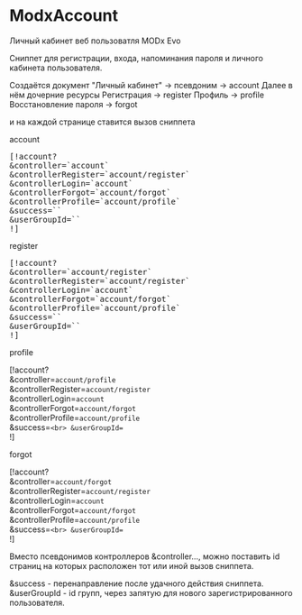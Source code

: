 # ModxAccount
Личный кабинет веб пользоватля MODx Evo

Сниппет для регистрации, входа, напоминания пароля и личного кабинета пользователя.

Создаётся документ "Личный кабинет" -> псевдоним -> account
Далее в нём дочерние ресурсы
Регистрация -> register
Профиль -> profile
Восстановление пароля -> forgot

и на каждой странице ставится вызов сниппета

account
<pre>
[!account?
&controller=`account`
&controllerRegister=`account/register`
&controllerLogin=`account`
&controllerForgot=`account/forgot`
&controllerProfile=`account/profile`
&success=``
&userGroupId=``
!]
</pre>

register
<pre>
[!account?
&controller=`account/register`
&controllerRegister=`account/register`
&controllerLogin=`account`
&controllerForgot=`account/forgot`
&controllerProfile=`account/profile`
&success=``
&userGroupId=``
!]
</pre>

profile

[!account?<br>
&controller=`account/profile`<br>
&controllerRegister=`account/register`<br>
&controllerLogin=`account`<br>
&controllerForgot=`account/forgot`<br>
&controllerProfile=`account/profile`<br>
&success=``<br>
&userGroupId=``<br>
!]

forgot

[!account?<br>
&controller=`account/forgot`<br>
&controllerRegister=`account/register`<br>
&controllerLogin=`account`<br>
&controllerForgot=`account/forgot`<br>
&controllerProfile=`account/profile`<br>
&success=``<br>
&userGroupId=``<br>
!]

Вместо псевдонимов контроллеров &controller..., можно поставить id страниц на которых расположен тот или иной вызов сниппета.

&success - перенаправление после удачного действия сниппета.
&userGroupId - id групп, через запятую для нового зарегистрированного пользователя.

